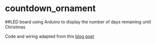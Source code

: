 # countdown_ornament
##LED board using Arduino to display the number of days remaining until Christmas

Code and wiring adapted from this [blog post](http://www.sudomod.com/3d-printed-arduino-christmas-countdown-ornament/)
